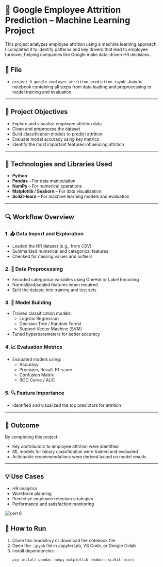 # 🧠 Google Employee Attrition Prediction – Machine Learning Project

This project analyzes employee attrition using a machine learning approach. I completed it to identify patterns and key drivers that lead to employee turnover, helping companies like Google make data-driven HR decisions.

## 📁 File

- `project_9_google_employee_attrition_prediction.ipynb`: Jupyter notebook containing all steps from data loading and preprocessing to model training and evaluation.

---

## 📌 Project Objectives

- Explore and visualize employee attrition data
- Clean and preprocess the dataset
- Build classification models to predict attrition
- Evaluate model accuracy using key metrics
- Identify the most important features influencing attrition

---

## 🔧 Technologies and Libraries Used

- **Python**
- **Pandas** – For data manipulation
- **NumPy** – For numerical operations
- **Matplotlib / Seaborn** – For data visualization
- **Scikit-learn** – For machine learning models and evaluation

---

## 🔍 Workflow Overview

### 1. 📥 Data Import and Exploration
- Loaded the HR dataset (e.g., from CSV)
- Summarized numerical and categorical features
- Checked for missing values and outliers

### 2. 🧹 Data Preprocessing
- Encoded categorical variables using OneHot or Label Encoding
- Normalized/scaled features when required
- Split the dataset into training and test sets

### 3. 🤖 Model Building
- Trained classification models:
  - Logistic Regression
  - Decision Tree / Random Forest
  - Support Vector Machine (SVM)
- Tuned hyperparameters for better accuracy

### 4. 📈 Evaluation Metrics
- Evaluated models using:
  - Accuracy
  - Precision, Recall, F1-score
  - Confusion Matrix
  - ROC Curve / AUC

### 5. 🔍 Feature Importance
- Identified and visualized the top predictors for attrition

---

## 🎯 Outcome

By completing this project:

- Key contributors to employee attrition were identified
- ML models for binary classification were trained and evaluated
- Actionable recommendations were derived based on model results

---

## 💡 Use Cases

- HR analytics
- Workforce planning
- Predictive employee retention strategies
- Performance and satisfaction monitoring

![cert 6](https://github.com/user-attachments/assets/7b3ac750-a580-4178-a8a9-9a52756b2fd5)


## 🚀 How to Run

1. Clone this repository or download the notebook file
2. Open the `.ipynb` file in JupyterLab, VS Code, or Google Colab
3. Install dependencies:
   ```bash
   pip install pandas numpy matplotlib seaborn scikit-learn

